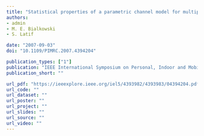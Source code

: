 ```yaml
---
title: "Statistical properties of a parametric channel model for multiple antenna systems"
authors:
- admin
- M. E. Bialkowski
- S. Latif

date: "2007-09-03"
doi: "10.1109/PIMRC.2007.4394204"

publication_types: ["1"]
publication: "IEEE International Symposium on Personal, Indoor and Mobile Radio Communications (PIMRC), Athens, Greece"
publication_short: ""

url_pdf: "https://ieeexplore.ieee.org/iel5/4393982/4393983/04394204.pdf"
url_code: ""
url_dataset: ""
url_poster: ""
url_project: ""
url_slides: ""
url_source: ""
url_video: ""
---
```

